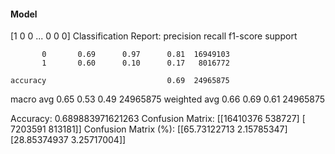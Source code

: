 #### Model
[1 0 0 ... 0 0 0]
Classification Report:
              precision    recall  f1-score   support

           0       0.69      0.97      0.81  16949103
           1       0.60      0.10      0.17   8016772

    accuracy                           0.69  24965875
   macro avg       0.65      0.53      0.49  24965875
weighted avg       0.66      0.69      0.61  24965875

Accuracy: 0.689883971621263
Confusion Matrix:
[[16410376   538727]
 [ 7203591   813181]]
Confusion Matrix (%):
[[65.73122713  2.15785347]
 [28.85374937  3.25717004]]
